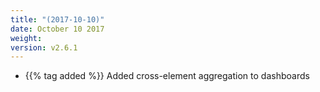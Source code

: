 ```yaml
---
title: "(2017-10-10)"
date: October 10 2017
weight:
version: v2.6.1
---
```

- {{% tag added %}} Added cross-element aggregation to dashboards
